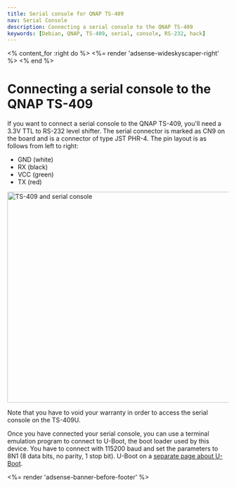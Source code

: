 ```yaml
---
title: Serial console for QNAP TS-409
nav: Serial Console
description: Connecting a serial console to the QNAP TS-409
keywords: [Debian, QNAP, TS-409, serial, console, RS-232, hack]
---
```


<% content_for :right do %>
<%= render 'adsense-wideskyscaper-right' %>
<% end %>

<h1>Connecting a serial console to the QNAP TS-409</h1>

If you want to connect a serial console to the QNAP TS-409, you'll need a
3.3V TTL to RS-232 level shifter.  The serial connector is marked as CN9 on
the board and is a connector of type JST PHR-4.  The pin layout is as
follows from left to right:

<ul>
<li>GND (white)</li>
<li>RX (black)</li>
<li>VCC (green)</li>
<li>TX (red)</li>
</ul>

<img src = "../images/img_0108s.jpg" class="border" alt = "TS-409 and serial console" width="640" height="480" />

Note that you have to void your warranty in order to access the serial
console on the TS-409U.

Once you have connected your serial console, you can use a terminal
emulation program to connect to U-Boot, the boot loader used by this
device.  You have to connect with 115200 baud and set the parameters to 8N1
(8 data bits, no parity, 1 stop bit).  U-Boot on a <a href =
"../uboot">separate page about U-Boot</a>.

<div class="bbf">
<%= render 'adsense-banner-before-footer' %>
</div>


